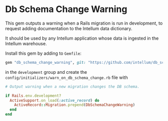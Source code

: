 # Db Schema Change Warning

This gem outputs a warning when a Rails migration is run in development,
to request adding documentation to the Intellum data dictionary.

It should be used by any Intellum application whose data is ingested in the Intellum warehouse.

Install this gem by adding to `Gemfile`:

```ruby
gem "db_schema_change_warning", git: "https://github.com/intellum/db_schema_change_warning"
```

in the `development` group and create the `config/initializers/warn_on_db_schema_change.rb` file with

```ruby
# Output warning when a new migration changes the DB schema.

if Rails.env.development?
  ActiveSupport.on_load(:active_record) do
    ActiveRecord::Migration.prepend(DbSchemaChangeWarning)
  end
end
```
